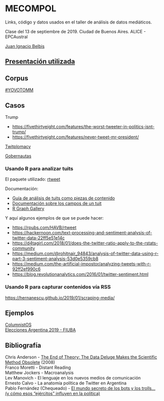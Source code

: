 # MECOMPOL
Links, código y datos usados en el taller de análisis de datos mediáticos.

Clase del 13 de septiembre de 2019. Ciudad de Buenos Aires. ALICE - EPCAustral  

[Juan Ignacio Belbis](http://twitter.com/juanibelbis)  

## [Presentación utilizada](https://drive.google.com/file/d/1GWXOPwI-h4dGcLodRQAmzcbpLCvDZP0w/view?usp=sharing)

## Corpus
[#YOVOTOMM](https://drive.google.com/file/d/1bVqQ7vGj9vsqp20Lgw0D-p6L0QAikFuK/view?usp=sharing)

## Casos
Trump
- https://fivethirtyeight.com/features/the-worst-tweeter-in-politics-isnt-trump/  
- https://fivethirtyeight.com/features/never-tweet-mr-president/  

[Twitplomacy](https://twiplomacy.com/)

[Gobernautas](https://publications.iadb.org/publications/spanish/document/El-gobernauta-latinoamericano-Estudio-del-perfil-de-los-gobernantes-latinoamericanos-en-redes-sociales.pdf)


### Usando R para analizar tuits  

El paquete utilizado: [rtweet](https://rtweet.info)  

Documentación:
- [Guía de análisis de tuits como piezas de contenido](https://docs.google.com/document/d/1257LzWGC0OAQmZWA-3V2MrNwlR9AxN2W2pu8QMC1r1g/edit?usp=sharing)
- [Documentación sobre los campos de un tuit](https://docs.google.com/spreadsheets/d/1U2F5i6PlrY9Iu07_tv3XRuf-1LDSTkQfeDkmo4FpPV0/edit?usp=sharing)
- [R Graph Gallery](https://www.r-graph-gallery.com/)

Y aquí algunos ejemplos de que se puede hacer:
- https://rpubs.com/HAVB/rtweet  
- https://hackernoon.com/text-processing-and-sentiment-analysis-of-twitter-data-22ff5e51e14c  
- https://d4tagirl.com/2018/01/does-the-twitter-ratio-apply-to-the-rstats-community  
- https://medium.com/@rohitnair_94843/analysis-of-twitter-data-using-r-part-3-sentiment-analysis-53d0e5359cb8  
- https://medium.com/the-artificial-impostor/analyzing-tweets-with-r-92ff2ef990c6  
- https://blog.revolutionanalytics.com/2016/01/twitter-sentiment.html  


### Usando R para capturar contenidos vía RSS  
https://hernanescu.github.io/2019/01/scraping-media/


## Ejemplos

[ColumnistOS](http://economiafeminita.com/las-mujeres-firman-solo-el-15-de-las-notas-de-opinion-en-los-medios-argentinos/)  
[Elecciones Argentina 2019 - FIUBA](http://elecciones2019.fi.uba.ar)

## Bibliografía

Chris Anderson - [The End of Theory: The Data Deluge Makes the Scientific Method Obsolete](https://www.wired.com/2008/06/pb-theory/) (2008)  
Franco Moretti - Distant Reading  
Matthew Jockers - Macroanalysis  
Lev Manovich - El lenguaje en los nuevos medios de comunicación  
Ernesto Calvo - La anatomía política de Twitter en Argentina  
Pablo Fernández (Chequeado) - [El mundo secreto de los bots y los trolls… (y cómo esos “ejércitos” influyen en la política)](https://www.chequeado.com/investigacion/el-mundo-secreto-de-los-bots-y-los-trolls-y-como-esos-ejercitos-influyen-en-la-politica/)
